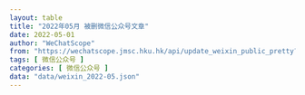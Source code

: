 ```yaml
---
layout: table
title: "2022年05月 被删微信公众号文章"
date: 2022-05-01
author: "WeChatScope"
from: "https://wechatscope.jmsc.hku.hk/api/update_weixin_public_pretty?days="
tags: [ 微信公众号 ]
categories: [ 微信公众号 ]
data: "data/weixin_2022-05.json"
---
```

